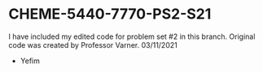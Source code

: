 # CHEME-5440-7770-PS2-S21
I have included my edited code for problem set #2 in this branch. Original code was created by Professor Varner. 03/11/2021
- Yefim

